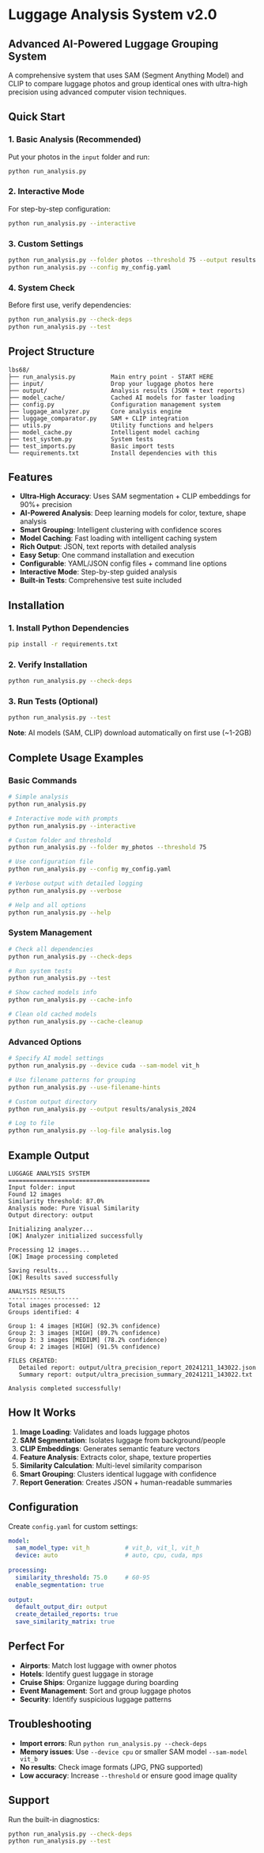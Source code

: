 # Luggage Analysis System v2.0
## Advanced AI-Powered Luggage Grouping System

A comprehensive system that uses SAM (Segment Anything Model) and CLIP to compare luggage photos and group identical ones with ultra-high precision using advanced computer vision techniques.

## Quick Start

### 1. Basic Analysis (Recommended)
Put your photos in the `input` folder and run:
```bash
python run_analysis.py
```

### 2. Interactive Mode
For step-by-step configuration:
```bash
python run_analysis.py --interactive
```

### 3. Custom Settings
```bash
python run_analysis.py --folder photos --threshold 75 --output results
python run_analysis.py --config my_config.yaml
```

### 4. System Check
Before first use, verify dependencies:
```bash
python run_analysis.py --check-deps
python run_analysis.py --test
```

## Project Structure
```
lbs68/
├── run_analysis.py          Main entry point - START HERE
├── input/                   Drop your luggage photos here
├── output/                  Analysis results (JSON + text reports)
├── model_cache/             Cached AI models for faster loading
├── config.py                Configuration management system
├── luggage_analyzer.py      Core analysis engine
├── luggage_comparator.py    SAM + CLIP integration
├── utils.py                 Utility functions and helpers
├── model_cache.py           Intelligent model caching
├── test_system.py           System tests
├── test_imports.py          Basic import tests
└── requirements.txt         Install dependencies with this
```

## Features

- **Ultra-High Accuracy**: Uses SAM segmentation + CLIP embeddings for 90%+ precision
- **AI-Powered Analysis**: Deep learning models for color, texture, shape analysis
- **Smart Grouping**: Intelligent clustering with confidence scores
- **Model Caching**: Fast loading with intelligent caching system
- **Rich Output**: JSON, text reports with detailed analysis
- **Easy Setup**: One command installation and execution
- **Configurable**: YAML/JSON config files + command line options
- **Interactive Mode**: Step-by-step guided analysis
- **Built-in Tests**: Comprehensive test suite included

## Installation

### 1. Install Python Dependencies
```bash
pip install -r requirements.txt
```

### 2. Verify Installation
```bash
python run_analysis.py --check-deps
```

### 3. Run Tests (Optional)
```bash
python run_analysis.py --test
```

**Note**: AI models (SAM, CLIP) download automatically on first use (~1-2GB)

## Complete Usage Examples

### Basic Commands
```bash
# Simple analysis
python run_analysis.py

# Interactive mode with prompts
python run_analysis.py --interactive

# Custom folder and threshold
python run_analysis.py --folder my_photos --threshold 75

# Use configuration file
python run_analysis.py --config my_config.yaml

# Verbose output with detailed logging
python run_analysis.py --verbose

# Help and all options
python run_analysis.py --help
```

### System Management
```bash
# Check all dependencies
python run_analysis.py --check-deps

# Run system tests
python run_analysis.py --test

# Show cached models info
python run_analysis.py --cache-info

# Clean old cached models
python run_analysis.py --cache-cleanup
```

### Advanced Options
```bash
# Specify AI model settings
python run_analysis.py --device cuda --sam-model vit_h

# Use filename patterns for grouping
python run_analysis.py --use-filename-hints

# Custom output directory
python run_analysis.py --output results/analysis_2024

# Log to file
python run_analysis.py --log-file analysis.log
```

## Example Output

```
LUGGAGE ANALYSIS SYSTEM
========================================
Input folder: input
Found 12 images
Similarity threshold: 87.0%
Analysis mode: Pure Visual Similarity
Output directory: output

Initializing analyzer...
[OK] Analyzer initialized successfully

Processing 12 images...
[OK] Image processing completed

Saving results...
[OK] Results saved successfully

ANALYSIS RESULTS
--------------------
Total images processed: 12
Groups identified: 4

Group 1: 4 images [HIGH] (92.3% confidence)
Group 2: 3 images [HIGH] (89.7% confidence)  
Group 3: 3 images [MEDIUM] (78.2% confidence)
Group 4: 2 images [HIGH] (91.5% confidence)

FILES CREATED:
   Detailed report: output/ultra_precision_report_20241211_143022.json
   Summary report: output/ultra_precision_summary_20241211_143022.txt

Analysis completed successfully!
```

## How It Works

1. **Image Loading**: Validates and loads luggage photos
2. **SAM Segmentation**: Isolates luggage from background/people  
3. **CLIP Embeddings**: Generates semantic feature vectors
4. **Feature Analysis**: Extracts color, shape, texture properties
5. **Similarity Calculation**: Multi-level similarity comparison
6. **Smart Grouping**: Clusters identical luggage with confidence
7. **Report Generation**: Creates JSON + human-readable summaries

## Configuration

Create `config.yaml` for custom settings:

```yaml
model:
  sam_model_type: vit_h          # vit_b, vit_l, vit_h
  device: auto                   # auto, cpu, cuda, mps
  
processing:
  similarity_threshold: 75.0     # 60-95
  enable_segmentation: true
  
output:
  default_output_dir: output
  create_detailed_reports: true
  save_similarity_matrix: true
```

## Perfect For

- **Airports**: Match lost luggage with owner photos
- **Hotels**: Identify guest luggage in storage
- **Cruise Ships**: Organize luggage during boarding
- **Event Management**: Sort and group luggage photos
- **Security**: Identify suspicious luggage patterns

## Troubleshooting

- **Import errors**: Run `python run_analysis.py --check-deps`
- **Memory issues**: Use `--device cpu` or smaller SAM model `--sam-model vit_b`
- **No results**: Check image formats (JPG, PNG supported)
- **Low accuracy**: Increase `--threshold` or ensure good image quality

## Support

Run the built-in diagnostics:
```bash
python run_analysis.py --check-deps
python run_analysis.py --test
```